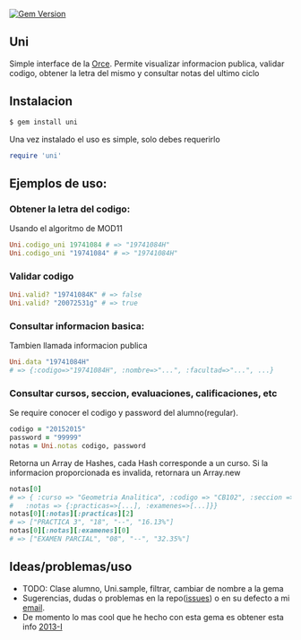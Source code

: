 [![Gem Version](https://badge.fury.io/rb/uni.png)](http://badge.fury.io/rb/uni)
## Uni
Simple interface de la [Orce](http://www.orce.uni.edu.pe/).
Permite visualizar informacion publica, validar codigo, obtener la letra del mismo y consultar notas del ultimo ciclo
## Instalacion
```bash
$ gem install uni
```
Una vez instalado el uso es simple, solo debes requerirlo
```ruby
require 'uni'
```
## Ejemplos de uso:
### Obtener la letra del codigo:
Usando el algoritmo de MOD11
```ruby
Uni.codigo_uni 19741084 # => "19741084H"
Uni.codigo_uni "19741084" # => "19741084H"
```
### Validar codigo
```ruby
Uni.valid? "19741084K" # => false
Uni.valid? "20072531g" # => true
```
### Consultar informacion basica:
Tambien llamada informacion publica
```ruby
Uni.data "19741084H"
# => {:codigo=>"19741084H", :nombre=>"...", :facultad=>"...", ...}
```
### Consultar cursos, seccion, evaluaciones, calificaciones, etc
Se require conocer el codigo y password del alumno(regular).
```ruby
codigo = "20152015"
password = "99999" 
notas = Uni.notas codigo, password
```
Retorna un Array de Hashes, cada Hash corresponde a un curso. Si la informacion proporcionada es invalida, retornara un Array.new
```ruby
notas[0]
# => { :curso => "Geometria Analitica", :codigo => "CB102", :seccion => "U",
#   :notas => {:practicas=>[...], :examenes=>[...]}}
notas[0][:notas][:practicas][2]
# => ["PRACTICA 3", "18", "--", "16.13%"]
notas[0][:notas][:examenes][0]
# => ["EXAMEN PARCIAL", "08", "--", "32.35%"]
```
## Ideas/problemas/uso
* TODO: Clase alumno, Uni.sample, filtrar, cambiar de nombre a la gema
* Sugerencias, dudas o problemas en la repo([issues](https://github.com/cxrlospxndo/uni/issues)) o en su defecto a mi [email](mailto:cxrlospxndo@gmail.com).
* De momento lo mas cool que he hecho con esta gema es obtener esta info [2013-I](http://goo.gl/hqNKI)

